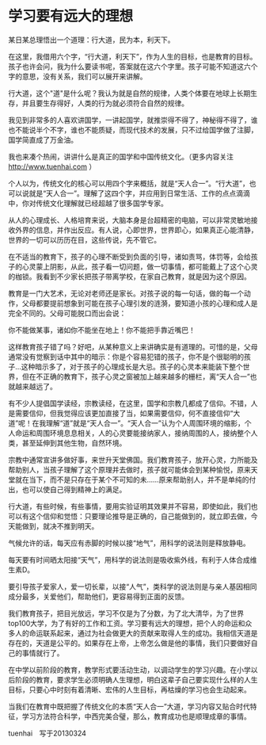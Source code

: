 # 学习要有远大的理想

某日某总理悟出一个道理：行大道，民为本，利天下。

在这里，我借用六个字，“行大道，利天下”，作为人生的目标，也是教育的目标。孩子也许会问，我为什么要读书呢，答案就在这六个字里。孩子可能不知道这六个字的意思，没有关系，我们可以展开来讲解。

行大道，这个"道"是什么呢？我认为就是自然的规律，人类个体要在地球上长期生存，并且要生存得好，人类的行为就必须符合自然的规律。

我见到非常多的人喜欢讲国学，一讲起国学，就推崇得不得了，神秘得不得了，谁也不能说半个不字，谁也不能质疑，而现代技术的发展，只不过给国学做了注脚，国学简直成了万金油。

我也来凑个热闹，讲讲什么是真正的国学和中国传统文化。（更多内容关注  http://www.tuenhai.com  ）

个人以为，传统文化的核心可以用四个字来概括，就是“天人合一”。“行大道”，也可以说就是“天人合一”。理解了这四个字，并应用到日常生活、工作的点点滴滴中，你对传统文化理解就已经超越了很多国学专家。

从人的心理成长、人格培育来说，大脑本身是台超精密的电脑，可以非常灵敏地接收外界的信息，并作出反应。有人说，心即世界，世界即心，如果真正心能清静，世界的一切可以历历在目，这些传说，先不管它。

在不适当的教育下，孩子的心理不断受到负面的引导，诸如责骂，体罚等，会给孩子的心灵蒙上阴影，从此，孩子看一切问题，做一切事情，都可能戴上了这个心灵的枷锁。我看到不少家长把孩子带离学校，在家自己教育，就是因为这个原因。

教育是一门大艺术，无论对老师还是家长。对孩子说的每一句话，做的每一个动作，父母都要提前想象到可能在孩子心理引发的涟漪，要知道小孩的心理和成人是完全不同的。父母可能脱口而出会说：

你不能做某事，诸如你不能坐在地上！你不能把手靠近嘴巴！

这样教育孩子错了吗？好吧，从某种意义上来讲确实是有道理的。可惜的是，父母通常没有觉察到话中其中的暗示：你是个容易犯错的孩子，你不是个很聪明的孩子...这种暗示多了，对于孩子的心理成长是大忌。孩子的心灵本来能装下整个世界，但在不正确的教育下，孩子心灵之窗被加上越来越多的栅栏，离“天人合一”也就越来越远了。

有不少人提倡国学读经，宗教读经，在这里，国学和宗教几都成了信仰。不错，人是需要信仰，但我觉得应该更加直接了当，如果需要信仰，何不直接信仰“大道”呢！在我理解“道”就是“天人合一”。“天人合一”认为个人周围环境的缩影，个人命运和周围环境息息相关，人的心灵要能接纳家人，接纳周围的人，接纳整个人类，甚至延伸到其他生物，自然环境。

宗教中通常宣讲多做好事，来世升天堂佛国。我们教育孩子，放开心灵，力所能及帮助别人，当孩子理解了这个原理并去做时，孩子就可能体会到某种愉悦，原来天堂就在当下，而不是只存在于某个不可知的未……原来帮助别人，并不是单纯的付出，也可以使自己得到精神上的满足。

行大道，有些时候，有些事情，要用实验证明其效果并不容易，即使如此，我们也可以有这个信仰和觉悟：只要理论推导是正确的，自己能做到的，就立即去做，今天能做到，就决不推到明天。

气候允许的话，每天应有赤脚的时候以接“地气”，用科学的说法则是释放静电。

每天要有时间晒太阳接“天气”，用科学的说法则是吸收紫外线，有利于人体合成维生素D。

要引导孩子爱家人，爱一切长辈，以接“人气”，类科学的说法则是与亲人基因相同成分最多，关爱他们，帮助他们，更容易得到正面的反馈。

我们教育孩子，把目光放远，学习不仅是为了分数，为了北大清华，为了世界top100大学，为了有好的工作和工资。学习要有远大的理想，把个人的命运和众多人的命运联系起来，通过为社会做更大的贡献来取得人生的成功。我相信天道是存在的，天道是公平的。如果存在上帝，上帝怎么做是他的事情，我们只要做好自己的事情就行了。

在中学以前阶段的教育，教学形式要活动生动，以调动学生的学习兴趣。在小学以后阶段的教育，要求学生必须明确人生理想，明白这辈子自己要实现什么样的人生目标，只要心中时刻有着清晰、宏伟的人生目标，再枯燥的学习也会生动起来。

当我们在教育中既把握了传统文化的本质“天人合一”大道，学习内容又贴合时代特征，学习方法符合科学，中西完美合璧，那么，教育成功也是顺理成章的事情。


tuenhai　写于20130324
